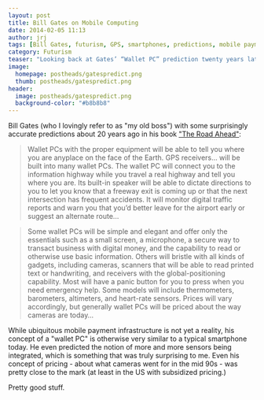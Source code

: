 ```yaml
---
layout: post
title: Bill Gates on Mobile Computing
date: 2014-02-05 11:13
author: jrj
tags: [Bill Gates, futurism, GPS, smartphones, predictions, mobile payments, sensors, books, Microsoft, technology]
category: Futurism
teaser: "Looking back at Gates’ “Wallet PC” prediction twenty years later…"
image:
  homepage: postheads/gatespredict.png
  thumb: postheads/gatespredict.png
header:
  image: postheads/gatespredict.png
  background-color: "#b8b8b8"
---
```

<!---
![Gates Predictions](/assets/postheads/gatespredict.png "Gates Predictions")
-->

Bill Gates (who I lovingly refer to as "my old boss") with some surprisingly accurate predictions about 20 years ago in his book ["The Road Ahead"][1]:

> Wallet PCs with the proper equipment will be able to tell you where you are anyplace on the face of the Earth. GPS receivers… will be built into many wallet PCs. The wallet PC will connect you to the information highway while you travel a real highway and tell you where you are. Its built-in speaker will be able to dictate directions to you to let you know that a freeway exit is coming up or that the next intersection has frequent accidents. It will monitor digital traffic reports and warn you that you’d better leave for the airport early or suggest an alternate route…

> Some wallet PCs will be simple and elegant and offer only the essentials such as a small screen, a microphone, a secure way to transact business with digital money, and the capability to read or otherwise use basic information. Others will bristle with all kinds of gadgets, including cameras, scanners that will be able to read printed text or handwriting, and receivers with the global-positioning capability. Most will have a panic button for you to press when you need emergency help. Some models will include thermometers, barometers, altimeters, and heart-rate sensors. Prices will vary accordingly, but generally wallet PCs will be priced about the way cameras are today…

While ubiquitous mobile payment infrastructure is not yet a reality, his concept of a "wallet PC" is otherwise very similar to a typical smartphone today. He even predicted the notion of more and more sensors being integrated, which is something that was truly surprising to me. Even his concept of pricing - about what cameras went for in the mid 90s - was pretty close to the mark (at least in the US with subsidized pricing.)

Pretty good stuff.

[1]: http://amzn.to/1M1ofGf
